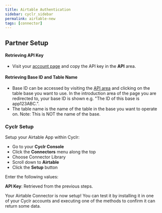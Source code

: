 ```yaml
---
title: Airtable Authentication
sidebar: cyclr_sidebar
permalink: airtable-new
tags: [connector]
---
```


## Partner Setup

#### Retrieving API Key
*   Visit your [account page](https://airtable.com/account) and copy the API key in the **API** area.

#### Retrieving Base ID and Table Name
*   Base ID can be accessed by visiting the [API area](https://airtable.com/api) and clicking on the table base you want to use. In the introduction area of the page you are redirected to, your base ID is shown e.g. "The ID of this base is app123ABC.".
*   The table name is the name of the table in the base you want to operate on. Note: This is NOT the name of the base.

### Cyclr Setup

Setup your Airtable App within Cyclr:

*   Go to your **Cyclr Console**
*   Click the **Connectors** menu along the top
*   Choose Connector Library
*   Scroll down to **Airtable**
*   Click the **Setup** button

Enter the following values:

**API Key**: Retrieved from the previous steps.


Your Airtable Connector is now setup! You can test it by installing it in one of your Cyclr accounts and executing one of the methods to confirm it can return some data.
